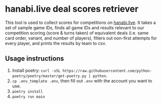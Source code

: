 # hanabi.live deal scores retriever

This tool is used to collect scores for competitions on [hanabi.live](https://hanabi.live).
It takes a set of sample game IDs, finds all game IDs and results relevant to our competition scoring (score & turns taken) of equivalent deals (i.e. same card order, variant, and number of players), filters out non-first attempts for every player, and prints the results by team to csv.

## Usage instructions

1. Install poetry: `curl -sSL https://raw.githubusercontent.com/python-poetry/poetry/master/get-poetry.py | python`.
2. `cp .env_template .env`, then fill out `.env` with the account you want to use.
3. `poetry install`
4. `poetry run main`
